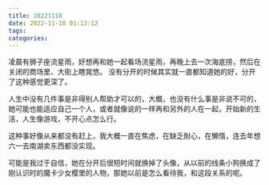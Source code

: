 ```yaml
---
title: 20221118
date: 2022-11-18 01:13:12
tags:
categories:
---
```

凌晨有狮子座流星雨，好想再和她一起看场流星雨，再晚上去一次海底捞，然后在关闭的商场里、大街上瞎晃悠。
没有分开的时候其实就一直都知道她的好，分开了这种感觉更深了。

人生中没有几件事是非得别人帮助才可以的，大概，也没有什么事是非说不可的，她可能也能适应自己一个人，或者就像说的一样再和另外的人在一起，开始新的生活，人生像游戏，不开心点怎么行。

这种事好像从来都没有赶上，我大概一直在焦虑，在缺乏耐心，在懒惰，连去年想六一去南湖卖东西都没实现。

可能是我过于自信，她在分开后很短时间就换掉了头像，从以前的线条小狗换成了刚认识时的魔卡少女樱里的人物，那她以前是怎么看待我，和这段关系的呢。